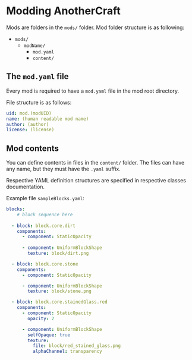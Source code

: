 # Modding AnotherCraft
Mods are folders in the `mods/` folder.
Mod folder structure is as following:
* `mods/` 
  * `modName/`
    * `mod.yaml`
    * `content/`

## The `mod.yaml` file
Every mod is required to have a `mod.yaml` file in the mod root directory.

File structure is as follows:
```YAML
uid: mod.(modUID)
name: (human readable mod name)
author: (author)
license: (license)
```

## Mod contents
You can define contents in files in the `content/` folder. The files can have any name, but they must have the `.yaml` suffix.

Respective YAML definition structures are specified in respective classes documentation.

Example file `sampleBlocks.yaml`:
```YAML
blocks:
	# block sequence here
	
  - block: block.core.dirt
    components:
      - component: StaticOpacity
    
      - component: UniformBlockShape
        texture: block/dirt.png

  - block: block.core.stone
    components:
      - component: StaticOpacity

      - component: UniformBlockShape
        texture: block/stone.png

  - block: block.core.stainedGlass.red
    components:
      - component: StaticOpacity
        opacity: 2

      - component: UniformBlockShape
        selfOpaque: true
        texture:
          file: block/red_stained_glass.png
          alphaChannel: transparency
```
